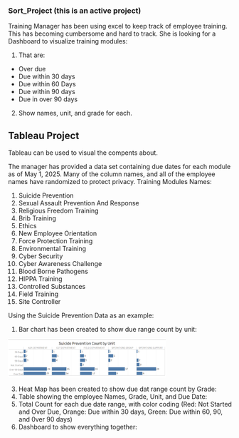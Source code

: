 ### Sort_Project (this is an active project)

Training Manager has been using excel to keep track of employee training. This has becoming cumbersome and hard to track. She is looking for a Dashboard to visualize training modules:
1. That are:
  * Over due
  * Due within 30 days
  * Due within 60 Days
  * Due within 90 days
  * Due in over 90 days
  
2. Show names, unit, and grade for each.

## Tableau Project
Tableau can be used to visual the compents about. 

The manager has provided a data set containing due dates for each module as of May 1, 2025. Many of the column names, and all of the employee names have randomized to protect privacy. 
Training Modules Names: 
1. Suicide Prevention
2. Sexual Assault Prevention And Response
3. Religious Freedom Training
4. Brib Training
5. Ethics
6. New Employee Orientation
7. Force Protection Training
8. Environmental Training
9. Cyber Security
10. Cyber Awareness Challenge
11. Blood Borne Pathogens
12. HIPPA Training
13. Controlled Substances
14. Field Training
15. Site Controller

Using the Suicide Prevention Data as an example: 
1. Bar chart has been created to show due range count by unit:
 <img width="355" alt="image" src="https://github.com/snkty8/Sort_Project/blob/main/Count%20by%20Unit.png">

3. Heat Map has been created to show due dat range count by Grade:
4. Table showing the employee Names, Grade, Unit, and Due Date:
5. Total Count for each due date range, with color coding (Red: Not Started and Over Due, Orange: Due within 30 days, Green: Due within 60, 90, and 0ver 90 days)
6. Dashboard to show everything together: 



